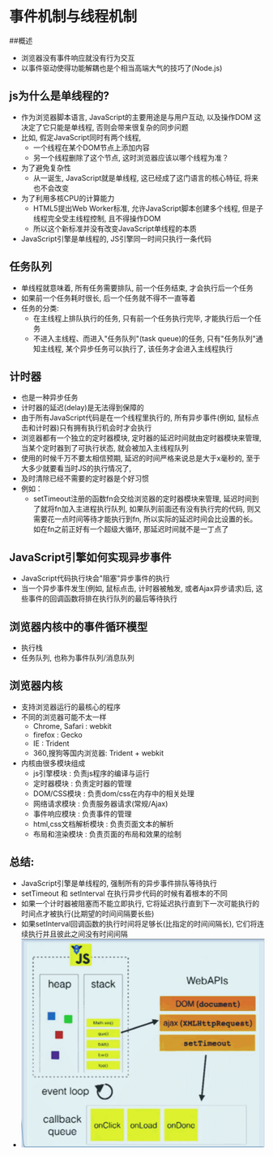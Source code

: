 # 事件机制与线程机制
##概述
* 浏览器没有事件响应就没有行为交互
* 以事件驱动使得功能解耦也是个相当高端大气的技巧了(Node.js)
## js为什么是单线程的?
* 作为浏览器脚本语言, JavaScript的主要用途是与用户互动, 以及操作DOM
  这决定了它只能是单线程, 否则会带来很复杂的同步问题
* 比如, 假定JavaScript同时有两个线程,
  * 一个线程在某个DOM节点上添加内容
  * 另一个线程删除了这个节点, 这时浏览器应该以哪个线程为准？
* 为了避免复杂性
  * 从一诞生, JavaScript就是单线程, 这已经成了这门语言的核心特征, 将来也不会改变
* 为了利用多核CPU的计算能力
  * HTML5提出Web Worker标准, 允许JavaScript脚本创建多个线程, 但是子线程完全受主线程控制, 且不得操作DOM
  * 所以这个新标准并没有改变JavaScript单线程的本质
* JavaScript引擎是单线程的, JS引擎同一时间只执行一条代码
## 任务队列
* 单线程就意味着, 所有任务需要排队, 前一个任务结束, 才会执行后一个任务
* 如果前一个任务耗时很长, 后一个任务就不得不一直等着
* 任务的分类:
  * 在主线程上排队执行的任务, 只有前一个任务执行完毕, 才能执行后一个任务
  * 不进入主线程、而进入"任务队列"(task queue)的任务, 只有"任务队列"通知主线程, 
    某个异步任务可以执行了, 该任务才会进入主线程执行
## 计时器
* 也是一种异步任务
* 计时器的延迟(delay)是无法得到保障的
* 由于所有JavaScript代码是在一个线程里执行的, 所有异步事件(例如, 鼠标点击和计时器)只有拥有执行机会时才会执行
* 浏览器都有一个独立的定时器模块, 定时器的延迟时间就由定时器模块来管理, 
  当某个定时器到了可执行状态, 就会被加入主线程队列
* 使用的时候千万不要太相信预期, 延迟的时间严格来说总是大于x毫秒的, 至于大多少就要看当时JS的执行情况了, 
* 及时清除已经不需要的定时器是个好习惯
* 例如：
  * setTimeout注册的函数fn会交给浏览器的定时器模块来管理, 
    延迟时间到了就将fn加入主进程执行队列, 如果队列前面还有没有执行完的代码, 
    则又需要花一点时间等待才能执行到fn, 所以实际的延迟时间会比设置的长。
    如在fn之前正好有一个超级大循环, 那延迟时间就不是一丁点了
## JavaScript引擎如何实现异步事件
* JavaScript代码执行块会"阻塞"异步事件的执行
* 当一个异步事件发生(例如, 鼠标点击, 计时器被触发, 或者Ajax异步请求)后, 
  这些事件的回调函数将排在执行队列的最后等待执行
## 浏览器内核中的事件循环模型
* 执行栈
* 任务队列, 也称为事件队列/消息队列
## 浏览器内核
* 支持浏览器运行的最核心的程序
* 不同的浏览器可能不太一样
  * Chrome, Safari : webkit
  * firefox : Gecko
  * IE	: Trident
  * 360,搜狗等国内浏览器: Trident + webkit
* 内核由很多模块组成
  * js引擎模块 : 负责js程序的编译与运行
  * 定时器模块 : 负责定时器的管理
  * DOM/CSS模块 : 负责dom/css在内存中的相关处理 
  * 网络请求模块 : 负责服务器请求(常规/Ajax)
  * 事件响应模块 : 负责事件的管理
  * html,css文档解析模块 : 负责页面文本的解析
  * 布局和渲染模块 : 负责页面的布局和效果的绘制
## 总结:
* JavaScript引擎是单线程的, 强制所有的异步事件排队等待执行
* setTimeout 和 setInterval 在执行异步代码的时候有着根本的不同
* 如果一个计时器被阻塞而不能立即执行, 它将延迟执行直到下一次可能执行的时间点才被执行(比期望的时间间隔要长些)
* 如果setInterval回调函数的执行时间将足够长(比指定的时间间隔长), 它们将连续执行并且彼此之间没有时间间隔
* ![](/images/事件机制原理.PNG)



